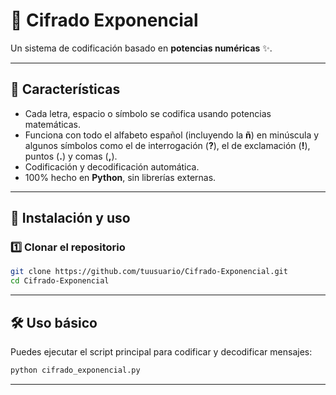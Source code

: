 # 🔐 Cifrado Exponencial

Un sistema de codificación basado en **potencias numéricas** ✨.  

---

## 🚀 Características
- Cada letra, espacio o símbolo se codifica usando potencias matemáticas.
- Funciona con todo el alfabeto español (incluyendo la **ñ**) en minúscula y algunos símbolos como el de interrogación (**?**), el de exclamación (**!**), puntos (**.**) y comas (**,**).
- Codificación y decodificación automática.
- 100% hecho en **Python**, sin librerías externas.

---

## 📂 Instalación y uso

### 1️⃣ Clonar el repositorio
```bash
git clone https://github.com/tuusuario/Cifrado-Exponencial.git
cd Cifrado-Exponencial
```
---

## 🛠️ Uso básico

Puedes ejecutar el script principal para codificar y decodificar mensajes:

```bash
python cifrado_exponencial.py
```

---
